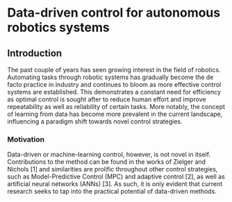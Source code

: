 # Data-driven control for autonomous robotics systems

## Introduction
The past couple of years has seen growing interest in the field of robotics. Automating
tasks through robotic systems has gradually become the de facto practice in industry and
continues to bloom as more effective control systems are established. This demonstrates
a constant need for efficiency as optimal control is sought after to reduce human effort
and improve repeatability as well as reliability of certain tasks. More notably, the concept
of learning from data has become more prevalent in the current landscape, influencing a
paradigm shift towards novel control strategies.

### Motivation
Data-driven or machine-learning control, however, is not novel in itself. Contributions
to the method can be found in the works of Zielger and Nichols [1] and similarities are
prolific throughout other control strategies, such as Model-Predictive Control (MPC)
and adaptive control [2], as well as artificial neural networks (ANNs) [3]. As such, it is
only evident that current research seeks to tap into the practical potential of data-driven
methods.
